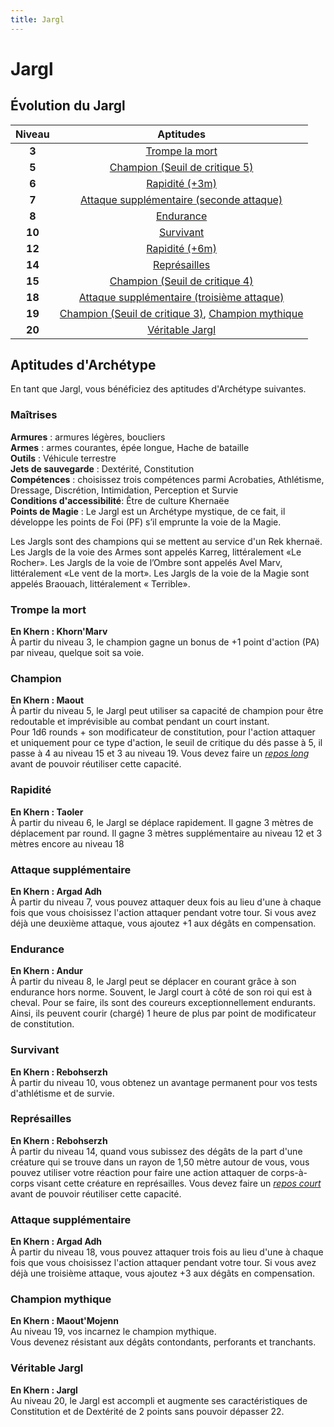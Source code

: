 ```yaml
---
title: Jargl
---
```

# Jargl

## Évolution du Jargl

|Niveau|Aptitudes|
|:-:|:-:|
|**3**|[Trompe la mort](#trompe-la-mort)|
|**5**|[Champion (Seuil de critique 5)](#champion)|
|**6**|[Rapidité (+3m)](#rapidite)|
|**7**|[Attaque supplémentaire (seconde attaque) ](#attaque-supplementaire)|
|**8**|[Endurance](#endurance)|
|**10**|[Survivant](#survivant)|
|**12**|[Rapidité (+6m)](#rapidite)|
|**14**|[Représailles](#represailles)|
|**15**|[Champion (Seuil de critique 4)](#champion)|
|**18**|[Attaque supplémentaire (troisième attaque) ](#attaque-supplementaire)|
|**19**|[Champion (Seuil de critique 3)](#champion), [Champion mythique](#champion-mythique)|
|**20**|[Véritable Jargl](#veritable-jargl)|

## Aptitudes d'Archétype  
En tant que Jargl, vous bénéficiez des aptitudes d'Archétype suivantes.  

### Maîtrises  
**Armures** :  armures légères, boucliers    
**Armes** : armes courantes, épée longue, Hache de bataille    
**Outils** :  Véhicule terrestre  
**Jets de sauvegarde** : Dextérité, Constitution  
**Compétences** : choisissez trois compétences parmi Acrobaties, Athlétisme, Dressage, Discrétion, Intimidation, Perception et Survie   
**Conditions d'accessibilité**: Être de culture Khernaëe  
**Points de Magie** : Le Jargl est un Archétype mystique, de ce fait, il développe les points de Foi (PF) s’il emprunte la voie de la Magie.  

Les Jargls sont des champions qui se mettent au service d'un Rek khernaë.  
Les Jargls de la voie des Armes sont appelés Karreg, littéralement «Le Rocher». Les Jargls de la voie de l’Ombre sont appelés Avel Marv, littéralement «Le vent de la mort». Les Jargls de la voie de la Magie sont appelés Braouach, littéralement « Terrible».

### Trompe la mort    
**En Khern : Khorn'Marv**  
À partir du niveau 3, le champion gagne un bonus de +1 point d'action (PA) par niveau, quelque soit sa voie.  

### Champion  
**En Khern : Maout**  
À partir du niveau 5, le Jargl peut utiliser sa capacité de champion pour être redoutable et imprévisible au combat pendant un court instant.  
Pour 1d6 rounds + son modificateur de constitution, pour l'action attaquer et uniquement pour ce type d'action, le seuil de critique du dés passe à 5, il passe à 4 au niveau 15 et 3 au niveau 19. Vous devez faire un [_repos long_](/gerer-la-sante-du-personnage/#repos-long) avant de pouvoir réutiliser cette capacité.  

### Rapidité  
**En Khern : Taoler**  
À partir du niveau 6, le Jargl se déplace rapidement. Il gagne 3 mètres de déplacement par round. Il gagne 3 mètres supplémentaire au niveau 12 et 3 mètres encore au niveau 18

### Attaque supplémentaire  
**En Khern : Argad Adh**  
À partir du niveau 7, vous pouvez attaquer deux fois au lieu d'une à chaque fois que vous choisissez l'action attaquer pendant votre tour. Si vous avez déjà une deuxième attaque, vous ajoutez +1 aux dégâts en compensation.

### Endurance  
**En Khern : Andur**  
À partir du niveau 8, le Jargl peut se déplacer en courant grâce à son endurance hors norme. Souvent, le Jargl court à côté de son roi qui est à cheval. Pour se faire, ils sont des coureurs exceptionnellement endurants. Ainsi, ils peuvent courir (chargé) 1 heure de plus par point de modificateur de constitution.   

### Survivant
**En Khern : Rebohserzh**  
À partir du niveau 10, vous obtenez un avantage permanent pour vos tests d'athlétisme et de survie.  

### Représailles  
**En Khern : Rebohserzh**  
À partir du niveau 14, quand vous subissez des dégâts de la part d'une créature qui se trouve dans un rayon de 1,50 mètre autour de vous, vous pouvez utiliser votre réaction pour faire une action attaquer de corps-à-corps visant cette créature en représailles. Vous devez faire un [_repos court_](/gerer-la-sante-du-personnage/#repos-court) avant de pouvoir réutiliser cette capacité.

### Attaque supplémentaire  
**En Khern : Argad Adh**  
À partir du niveau 18, vous pouvez attaquer trois fois au lieu d'une à chaque fois que vous choisissez l'action attaquer pendant votre tour. Si vous avez déjà une troisième attaque, vous ajoutez +3 aux dégâts en compensation.  

### Champion mythique
**En Khern : Maout'Mojenn**  
Au niveau 19, vos incarnez le champion mythique.  
Vous devenez résistant aux dégâts contondants, perforants et tranchants.  

### Véritable Jargl
**En Khern : Jargl**  
Au niveau 20, le Jargl est accompli et augmente ses caractéristiques de Constitution et de Dextérité de 2 points sans pouvoir dépasser 22.
